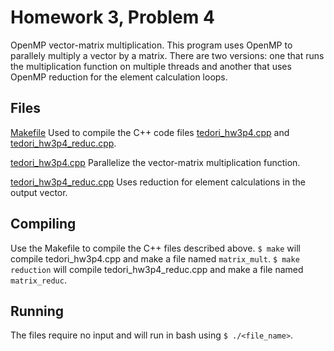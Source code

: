 # Homework 3, Problem 4
OpenMP vector-matrix multiplication. This program uses OpenMP to parallely multiply a vector by a matrix. There are two versions: one that runs the multiplication function on multiple threads and another that uses OpenMP reduction for the element calculation loops.

## Files
[Makefile](./Makefile) Used to compile the C++ code files [tedori_hw3p4.cpp](./tedori_hw3p4.cpp) and [tedori_hw3p4_reduc.cpp](./tedori_hw3p4_reduc.cpp).

[tedori_hw3p4.cpp](./tedori_hw3p4.cpp) Parallelize the vector-matrix multiplication function.

[tedori_hw3p4_reduc.cpp](./tedori_hw3p4_reduc.cpp) Uses reduction for element calculations in the output vector.

## Compiling
Use the Makefile to compile the C++ files described above. `$ make` will compile tedori_hw3p4.cpp and make a file named `matrix_mult`. `$ make reduction` will compile tedori_hw3p4_reduc.cpp and make a file named `matrix_reduc`.

## Running 
The files require no input and will run in bash using `$ ./<file_name>`.